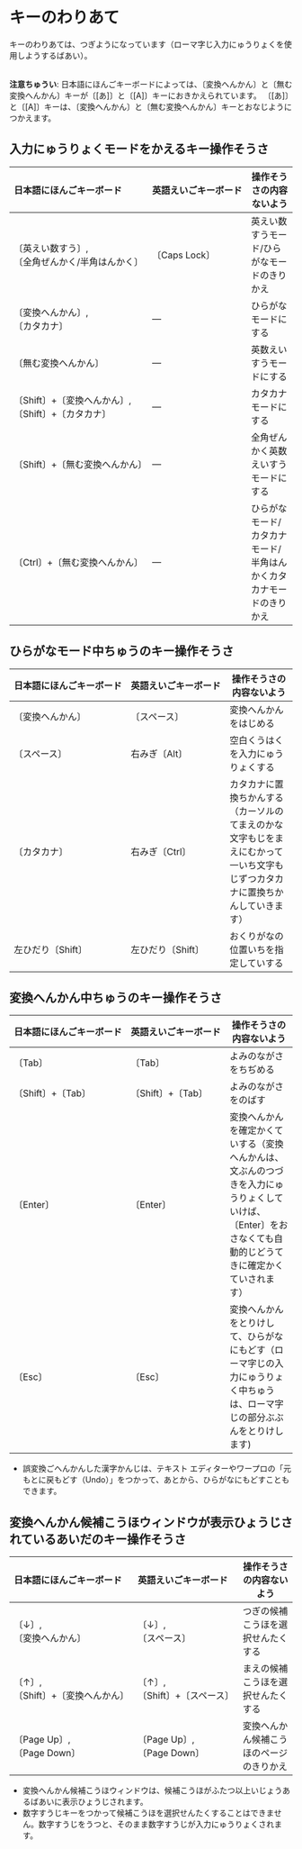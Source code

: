 # キーのわりあて

キーのわりあては、つぎようになっています（ローマ￹字￺じ￻￹入力￺にゅうりょく￻を￹使用￺しよう￻するばあい）。

<br>**￹注意￺ちゅうい￻**: ￹日本語￺にほんご￻キーボードによっては、〔￹変換￺へんかん￻〕と〔￹無￺む￻￹変換￺へんかん￻〕キーが〔[あ]〕と〔[A]〕キーにおきかえられています。
〔[あ]〕と〔[A]〕キーは、〔￹変換￺へんかん￻〕と〔￹無￺む￻￹変換￺へんかん￻〕キーとおなじようにつかえます。

## ￹入力￺にゅうりょく￻モードをかえるキー￹操作￺そうさ￻

<nobr>￹日本語￺にほんご￻キーボード</nobr> | <nobr>￹英語￺えいご￻キーボード</nobr> | ￹操作￺そうさ￻の￹内容￺ないよう￻
:--|:--|---
〔￹英￺えい￻￹数￺すう￻〕,<br>〔￹全角￺ぜんかく￻/￹半角￺はんかく￻〕| 〔Caps&nbsp;Lock〕 | ￹英￺えい￻￹数￺すう￻モード/ひらがなモードのきりかえ
〔￹変換￺へんかん￻〕,<br>〔カタカナ〕| ― | ひらがなモードにする
〔￹無￺む￻￹変換￺へんかん￻〕| ― | ￹英数￺えいすう￻モードにする
〔Shift〕+〔￹変換￺へんかん￻〕,<br><nobr>〔Shift〕+〔カタカナ〕</nobr>| ― | カタカナモードにする
〔Shift〕+〔￹無￺む￻￹変換￺へんかん￻〕| ― | ￹全角￺ぜんかく￻￹英数￺えいすう￻モードにする
<nobr>〔Ctrl〕+〔￹無￺む￻￹変換￺へんかん￻〕</nobr>| ― | ひらがなモード/カタカナモード/￹半角￺はんかく￻カタカナモードのきりかえ

## ひらがなモード￹中￺ちゅう￻のキー￹操作￺そうさ￻

<nobr>￹日本語￺にほんご￻キーボード</nobr> | <nobr>￹英語￺えいご￻キーボード</nobr> | ￹操作￺そうさ￻の￹内容￺ないよう￻
:--|:--|---
〔￹変換￺へんかん￻〕|<nobr>〔スペース〕</nobr> | ￹変換￺へんかん￻をはじめる
〔スペース〕| ￹右￺みぎ￻〔Alt〕| ￹空白￺くうはく￻を￹入力￺にゅうりょく￻する
〔カタカナ〕| ￹右￺みぎ￻〔Ctrl〕| カタカナに￹置換￺ちかん￻する（カーソルのてまえのかな￹文字￺もじ￻をまえにむかって￹一￺いち￻￹文字￺もじ￻ずつカタカナに￹置換￺ちかん￻していきます）
￹左￺ひだり￻〔Shift〕| ￹左￺ひだり￻〔Shift〕| おくりがなの￹位置￺いち￻を￹指定￺してい￻する

## ￹変換￺へんかん￻￹中￺ちゅう￻のキー￹操作￺そうさ￻

<nobr>￹日本語￺にほんご￻キーボード</nobr> | <nobr>￹英語￺えいご￻キーボード</nobr> | ￹操作￺そうさ￻の￹内容￺ないよう￻
:--|:--|---
〔Tab〕| 〔Tab〕| よみのながさをちぢめる
<nobr>〔Shift〕+〔Tab〕</nobr> | <nobr>〔Shift〕+〔Tab〕</nobr> | よみのながさをのばす
〔Enter〕 | 〔Enter〕 |  ￹変換￺へんかん￻を￹確定￺かくてい￻する（￹変換￺へんかん￻は、￹文￺ぶん￻のつづきを￹入力￺にゅうりょく￻していけば、〔Enter〕をおさなくても￹自動的￺じどうてき￻に￹確定￺かくてい￻されます）
〔Esc〕 | 〔Esc〕 | ￹変換￺へんかん￻をとりけして、ひらがなにもどす（ローマ￹字￺じ￻の￹入力￺にゅうりょく￻￹中￺ちゅう￻は、ローマ￹字￺じ￻の￹部分￺ぶぶん￻をとりけします)

* ￹誤変換￺ごへんかん￻した￹漢字￺かんじ￻は、テキスト エディターやワープロの「￹元￺もと￻に￹戻￺もど￻す（Undo）」をつかって、あとから、ひらがなにもどすこともできます。

## ￹変換￺へんかん￻￹候補￺こうほ￻ウィンドウが￹表示￺ひょうじ￻されているあいだのキー￹操作￺そうさ￻

<nobr>￹日本語￺にほんご￻キーボード</nobr> | <nobr>￹英語￺えいご￻キーボード</nobr> | ￹操作￺そうさ￻の￹内容￺ないよう￻
:--|:--|---
〔↓〕,<br>〔￹変換￺へんかん￻〕| 〔↓〕,<br>〔スペース〕 | つぎの￹候補￺こうほ￻を￹選択￺せんたく￻する
〔↑〕,<br><nobr>〔Shift〕+〔￹変換￺へんかん￻〕</nobr> |〔↑〕,<br><nobr>〔Shift〕+〔スペース〕</nobr> | まえの￹候補￺こうほ￻を￹選択￺せんたく￻する
〔Page Up〕,<br> 〔Page Down〕 | 〔Page Up〕,<br>〔Page Down〕 | ￹変換￺へんかん￻￹候補￺こうほ￻のページのきりかえ


* ￹変換￺へんかん￻￹候補￺こうほ￻ウィンドウは、￹候補￺こうほ￻がふたつ￹以上￺いじょう￻あるばあいに￹表示￺ひょうじ￻されます。
* ￹数字￺すうじ￻キーをつかって￹候補￺こうほ￻を￹選択￺せんたく￻することはできません。￹数字￺すうじ￻をうつと、そのまま￹数字￺すうじ￻が￹入力￺にゅうりょく￻されます。
